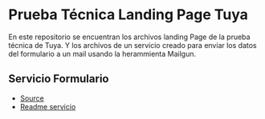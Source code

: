 # Prueba Técnica Landing Page Tuya

En este repositorio se encuentran los archivos landing Page de la prueba técnica de Tuya. Y los archivos de un servicio creado para enviar los datos del formulario a un mail usando la herammienta Mailgun.

## Servicio Formulario

- [Source](./service-form)
- [Readme servicio](./readme-service.md)
